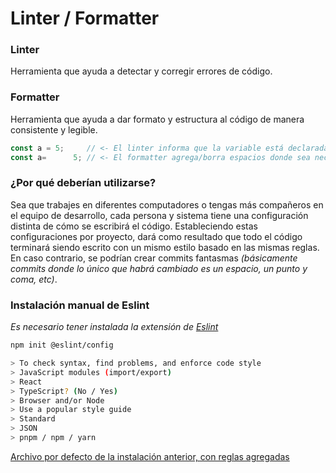 # Linter / Formatter

### Linter

Herramienta que ayuda a detectar y corregir errores de código.

### Formatter

Herramienta que ayuda a dar formato y estructura al código de manera consistente y legible.

```js
const a = 5;     // <- El linter informa que la variable está declarada, pero no se utiliza en ninguna parte.
const a=      5; // <- El formatter agrega/borra espacios donde sea necesario, según las reglas establecidas.
```

### ¿Por qué deberían utilizarse?

Sea que trabajes en diferentes computadores o tengas más compañeros en el equipo de desarrollo, cada persona y sistema tiene una configuración distinta de cómo se escribirá el código. Estableciendo estas configuraciones por proyecto, dará como resultado que todo el código terminará siendo escrito con un mismo estilo basado en las mismas reglas. En caso contrario, se podrían crear commits fantasmas _(básicamente commits donde lo único que habrá cambiado es un espacio, un punto y coma, etc)_.

### Instalación manual de Eslint
_Es necesario tener instalada la extensión de [Eslint](https://marketplace.visualstudio.com/items?itemName=dbaeumer.vscode-eslint)_

```bash
npm init @eslint/config

> To check syntax, find problems, and enforce code style
> JavaScript modules (import/export)
> React
> TypeScript? (No / Yes)
> Browser and/or Node
> Use a popular style guide
> Standard
> JSON
> pnpm / npm / yarn
```

[Archivo por defecto de la instalación anterior, con reglas agregadas](./configs/.eslintrc.json)

